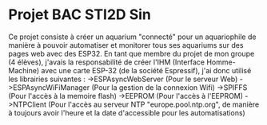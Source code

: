 # Projet BAC STI2D Sin
Ce projet consiste à créer un aquarium "connecté" pour un aquariophile de manière à pouvoir automatiser et monitorer tous ses aquariums sur des pages web avec des ESP32. 
En tant que membre du projet de mon groupe (4 élèves), j'avais la responsabilité de créer l'IHM (Interface Homme-Machine) avec une carte ESP-32 (de la société Espressif), j'ai donc utilisé les librairies suivantes :
->ESPAsyncWebServer (Pour le serveur Web)
->ESPAsyncWiFiManager (Pour la gestion de la connexion Wifi)
->SPIFFS (Pour l'accès à la memoire flash)
->EEPROM (Pour l'accès à l'EEPROM)
->NTPClient (Pour l'accès au serveur NTP "europe.pool.ntp.org", de manière à toujours avoir l'heure et la date d'accessible pour les automatisations)
